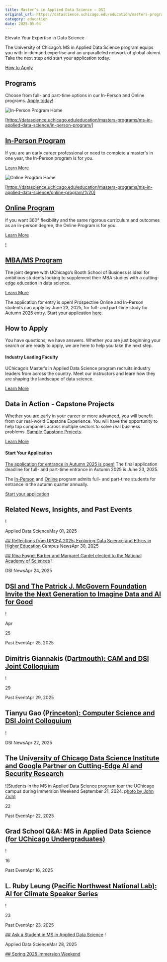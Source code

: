 ```yaml
---
title: Master’s in Applied Data Science – DSI
original_url: https://datascience.uchicago.edu/education/masters-programs/ms-in-applied-data-science
category: education
date: 2025-05-04
---
```


Elevate Your Expertise in Data Science

The University of Chicago’s MS in Applied Data Science program equips you with in-demand expertise and an unparalleled network of global alumni. Take the next step and start your application today.

[How to Apply](https://datascience.uchicago.edu/how-to-apply/)

## Programs

Choose from full- and part-time options in our In-Person and Online programs. [Apply today!](https://apply-psd.uchicago.edu/apply/)

![In-Person Program Home](https://datascience.uchicago.edu/wp-content/uploads/2023/06/iStock-480005632-750x380.jpg)

[https://datascience.uchicago.edu/education/masters-programs/ms-in-applied-data-science/in-person-program/]

## [In-Person Program](https://datascience.uchicago.edu/education/masters-programs/ms-in-applied-data-science/in-person-program/)

If you are an early career professional or need to complete a master's in one year, the In-Person program is for you.

[Learn More](https://datascience.uchicago.edu/education/masters-programs/ms-in-applied-data-science/in-person-program/)

![Online Program Home](https://datascience.uchicago.edu/wp-content/uploads/2023/06/iStock-1481330207-750x380.jpg)

[https://datascience.uchicago.edu/education/masters-programs/ms-in-applied-data-science/online-program/%20]

## [Online Program](https://datascience.uchicago.edu/education/masters-programs/ms-in-applied-data-science/online-program/%20)

If you want 360° flexibility and the same rigorous curriculum and outcomes as an in-person degree, the Online Program is for you.

[Learn More](https://datascience.uchicago.edu/education/masters-programs/ms-in-applied-data-science/online-program/%20)

[!](https://www.chicagobooth.edu/mba/joint-degree/mba-ms-applied-data-science?sc_lang=en)

## [MBA/MS Program](https://www.chicagobooth.edu/mba/joint-degree/mba-ms-applied-data-science?sc_lang=en)

The joint degree with UChicago’s Booth School of Business is ideal for ambitious students looking to supplement their MBA studies with a cutting-edge education in data science.

[Learn More](https://www.chicagobooth.edu/mba/joint-degree/mba-ms-applied-data-science?sc_lang=en)

The application for entry is open! Prospective Online and In-Person students can apply by June 23, 2025, for full- and part-time study for Autumn 2025 entry. Start your application [here](https://apply-psd.uchicago.edu/apply/).

## How to Apply

You have questions; we have answers. Whether you are just beginning your search or are ready to apply, we are here to help you take the next step.

#### Industry Leading Faculty
UChicago’s Master’s in Applied Data Science program recruits industry leaders from across the country. Meet our instructors and learn how they are shaping the landscape of data science.

[Learn More](https://datascience.uchicago.edu/about-us/)

## Data in Action - Capstone Projects

Whether you are early in your career or more advanced, you will benefit from our real-world Capstone Experience. You will have the opportunity to help top companies across multiple sectors to solve real business problems. [Sample Capstone Projects](https://datascience.uchicago.edu/capstone-projects/).

[Learn More](https://datascience.uchicago.edu/capstone-projects/)

#### Start Your Application
[The application for entrance in Autumn 2025 is open!](https://apply-psd.uchicago.edu/apply/) The final application deadline for full- and part-time entrance in Autumn 2025 is June 23, 2025.

The [In-Person](https://datascience.uchicago.edu/education/masters-programs/ms-in-applied-data-science/in-person-program/) and [Online](https://datascience.uchicago.edu/education/masters-programs/ms-in-applied-data-science/online-program/) program admits full- and part-time students for entrance in the autumn quarter annually.

[Start your application](https://apply-psd.uchicago.edu/apply/)

## Related News, Insights, and Past Events

!

Applied Data ScienceMay 01, 2025

[## Reflections from UPCEA 2025: Exploring Data Science and Ethics in Higher Education](https://datascience.uchicago.edu/news/reflections-from-upcea-2025-exploring-data-science-and-ethics-in-higher-education/)
Campus NewsApr 30, 2025

[## Rina Foygel Barber and Margaret Gardel elected to the National Academy of Sciences](https://datascience.uchicago.edu/news/rina-foygel-barber-and-margaret-gardel-elected-to-the-national-academy-of-sciences/)
!

DSI NewsApr 24, 2025

## D[SI and The Patrick J. McGovern Foundation Invite the Next Generation to Imagine Data and AI for Good](https://datascience.uchicago.edu/news/dsi-and-the-patrick-j-mcgovern-foundation-invite-the-next-generation-to-imagine-data-and-ai-for-good/)
!

Apr

25

Past EventApr 25, 2025

## Dimitris Giannakis (D[artmouth): CAM and DSI Joint Colloquium](https://datascience.uchicago.edu/events/dimitris-giannakis-dartmouth-cam-and-dsi-joint-colloquium/)
!

29

Past EventApr 29, 2025

## Tianyu Gao (P[rinceton): Computer Science and DSI Joint Colloquium](https://datascience.uchicago.edu/events/tianyu-gao-princeton-computer-science-and-dsi-joint-colloquium/)
!

DSI NewsApr 22, 2025

## The Univ[ersity of Chicago Data Science Institute and Google Partner on Cutting-Edge AI and Security Research](https://datascience.uchicago.edu/news/the-university-of-chicago-data-science-institute-and-google-partner-on-cutting-edge-ai-and-security-research/)
![Students in the MS in Applied Data Science program tour the UChicago campus during Immersion Weekend September 21, 2024. p[hoto by John Zich)](https://datascience.uchicago.edu/wp-content/uploads/2025/04/1920x1080_IM-750x500.jpg)

22

Past EventApr 22, 2025

## Grad School Q&A: MS in Applied Data Science (f[or UChicago Undergraduates)](https://datascience.uchicago.edu/events/grad-school-qa-ms-in-applied-data-science-for-uchicago-undergraduates/)
!

16

Past EventApr 16, 2025

## L. Ruby Leung (P[acific Northwest National Lab): AI for Climate Speaker Series](https://datascience.uchicago.edu/events/l-ruby-leung-pacific-northwest-national-lab-ai-for-climate-speaker-series/)
!

23

Past EventApr 23, 2025

[## Ask a Student in MS in Applied Data Science](https://datascience.uchicago.edu/events/ask-a-student-in-ms-in-applied-data-science-12/)
!

Applied Data ScienceMar 28, 2025

[## Spring 2025 Immersion Weekend](https://datascience.uchicago.edu/news/spring-2025-immersion-weekend/)